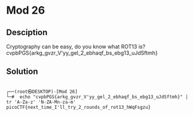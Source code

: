 # Mod 26

## Desciption

Cryptography can be easy, do you know what ROT13 is? cvpbPGS{arkg_gvzr_V'yy_gel_2_ebhaqf_bs_ebg13_uJdSftmh}
## Solution 

```console

┌──(root㉿DESKTOP)-[Mod 26]
└─#  echo "cvpbPGS{arkg_gvzr_V'yy_gel_2_ebhaqf_bs_ebg13_uJdSftmh}" | tr 'A-Za-z' 'N-ZA-Mn-za-m'
picoCTF{next_time_I'll_try_2_rounds_of_rot13_hWqFsgzu}
```
